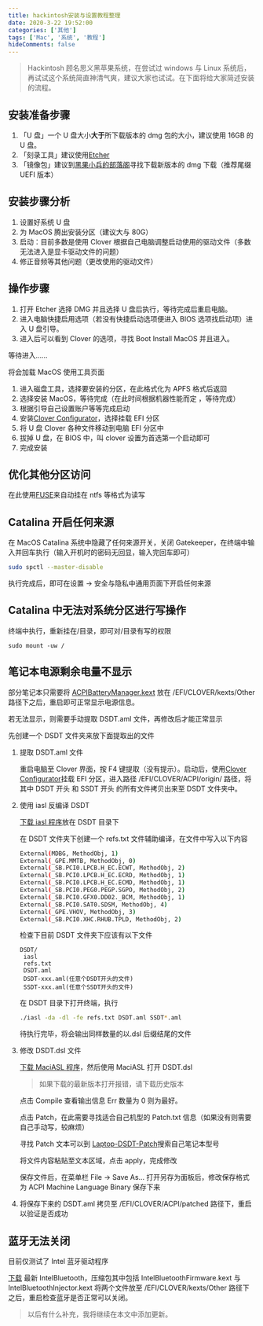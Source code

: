 ```yaml
---
title: hackintosh安装与设置教程整理
date: 2020-3-22 19:52:00
categories: ['其他']
tags: ['Mac', '系统', '教程']
hideComments: false
---
```

> Hackintosh 顾名思义黑苹果系统，在尝试过 windows 与 Linux 系统后，再试试这个系统简直神清气爽，建议大家也试试。在下面将给大家简述安装的流程。

<!-- more -->

## 安装准备步骤

1. 「U 盘」一个 U 盘大小**大于**所下载版本的 dmg 包的大小，建议使用 16GB 的 U 盘。
2. 「刻录工具」建议使用[Etcher][Etcher]
3. 「镜像包」建议到[黑果小兵的部落阁][heiguo]寻找下载新版本的 dmg 下载（推荐尾缀 UEFI 版本）

## 安装步骤分析

1. 设置好系统 U 盘
2. 为 MacOS 腾出安装分区（建议大与 80G）
3. 启动：目前多数是使用 Clover 根据自己电脑调整启动使用的驱动文件（多数无法进入是显卡驱动文件的问题）
4. 修正音频等其他问题（更改使用的驱动文件）

## 操作步骤

1. 打开 Etcher 选择 DMG 并且选择 U 盘后执行，等待完成后重启电脑。
2. 进入电脑快捷启用选项（若没有快捷启动选项便进入 BIOS 选项找启动项）进入 U 盘引导。
3. 进入后可以看到 Clover 的选项，寻找 Boot Install MacOS 并且进入。

等待进入……

将会加载 MacOS 使用工具页面

1. 进入磁盘工具，选择要安装的分区，在此格式化为 APFS 格式后返回
2. 选择安装 MacOS，等待完成（在此时间根据机器性能而定 ，等待完成）
3. 根据引导自己设置账户等等完成启动
4. 安装[Clover Configurator][cloverconfigurator]，选择挂载 EFI 分区
5. 将 U 盘 Clover 各种文件移动到电脑 EFI 分区中
6. 拔掉 U 盘，在 BIOS 中，叫 clover 设置为首选第一个启动即可
7. 完成安装

## 优化其他分区访问

在此使用[FUSE][FUSE]来自动挂在 ntfs 等格式为读写

## Catalina 开启任何来源

在 MacOS Catalina 系统中隐藏了任何来源开关，关闭 Gatekeeper，在终端中输入并回车执行（输入开机时的密码无回显，输入完回车即可）

```bash
sudo spctl --master-disable
```

执行完成后，即可在设置 → 安全与隐私中通用页面下开启任何来源

## Catalina 中无法对系统分区进行写操作

终端中执行，重新挂在/目录，即可对/目录有写的权限

```
sudo mount -uw /
```

## 笔记本电源剩余电量不显示

部分笔记本只需要将 [ACPIBatteryManager.kext][acpibatterymanager] 放在 /EFI/CLOVER/kexts/Other 路径下之后，重启即可正常显示电源信息。

若无法显示，则需要手动提取 DSDT.aml 文件，再修改后才能正常显示

先创建一个 DSDT 文件夹来放下面提取出的文件

1. 提取 DSDT.aml 文件

   重启电脑至 Clover 界面，按 F4 键提取（没有提示）。启动后，使用[Clover Configurator][cloverconfigurator]挂载 EFI 分区，进入路径 /EFI/CLOVER/ACPI/origin/ 路径，将其中 DSDT 开头 和 SSDT 开头 的所有文件拷贝出来至 DSDT 文件夹中。
2. 使用 iasl 反编译 DSDT

   [下载 iasl 程序][iasl]放在 DSDT 目录下

   在 DSDT 文件夹下创建一个 refs.txt 文件辅助编译，在文件中写入以下内容

   ```bash
   External(MDBG, MethodObj, 1)
   External(_GPE.MMTB, MethodObj, 0)
   External(_SB.PCI0.LPCB.H_EC.ECWT, MethodObj, 2)
   External(_SB.PCI0.LPCB.H_EC.ECRD, MethodObj, 1)
   External(_SB.PCI0.LPCB.H_EC.ECMD, MethodObj, 1)
   External(_SB.PCI0.PEG0.PEGP.SGPO, MethodObj, 2)
   External(_SB.PCI0.GFX0.DD02._BCM, MethodObj, 1)
   External(_SB.PCI0.SAT0.SDSM, MethodObj, 4)
   External(_GPE.VHOV, MethodObj, 3)
   External(_SB.PCI0.XHC.RHUB.TPLD, MethodObj, 2)
   ```

   检查下目前 DSDT 文件夹下应该有以下文件

   ```
   DSDT/
   	iasl
   	refs.txt
   	DSDT.aml
   	DSDT-xxx.aml(任意个DSDT开头的文件)
   	SSDT-xxx.aml(任意个SSDT开头的文件)
   ```

   在 DSDT 目录下打开终端，执行

   ```bash
   ./iasl -da -dl -fe refs.txt DSDT.aml SSDT*.aml
   ```

   待执行完毕，将会输出同样数量的以.dsl 后缀结尾的文件
3. 修改 DSDT.dsl 文件

   [下载 MaciASL 程序][maciasl]，然后使用 MaciASL 打开 DSDT.dsl

   > 如果下载的最新版本打开报错，请下载历史版本
   >

   点击 Compile 查看输出信息 Err 数量为 0 则为最好。

   点击 Patch，在此需要寻找适合自己机型的 Patch.txt 信息（如果没有则需要自己手动写，较麻烦）

   寻找 Patch 文本可以到 [Laptop-DSDT-Patch][Laptop-DSDT-Patch]搜索自己笔记本型号

   将文件内容粘贴至文本区域，点击 apply，完成修改

   保存文件后，在菜单栏 File -> Save As… 打开另存为面板后，修改保存格式为 ACPI Machine Language Binary 保存下来
4. 将保存下来的 DSDT.aml 拷贝至 /EFI/CLOVER/ACPI/patched 路径下，重启以验证是否成功

## 蓝牙无法关闭

目前仅测试了 Intel 蓝牙驱动程序

[下载][intelbluetooth] 最新 IntelBluetooth，压缩包其中包括 IntelBluetoothFirmware.kext 与 IntelBluetoothInjector.kext 将两个文件放至 /EFI/CLOVER/kexts/Other 路径下之后，重启检查蓝牙是否正常可以关闭。

> 以后有什么补充，我将继续在本文中添加更新。

[etcher]: https://etcher.io
[heiguo]: https://blog.daliansky.net/categories/下载/镜像/
[cloverconfigurator]: https://blog.daliansky.net/Clover-Configurator-Chinese-Version.html
[fuse]: https://osxfuse.github.io/
[acpibatterymanager]: https://bitbucket.org/RehabMan/os-x-acpi-battery-driver/downloads/
[iasl]: https://bitbucket.org/RehabMan/acpica/downloads/
[laptop-dsdt-patch]: https://github.com/RehabMan/Laptop-DSDT-Patch/tree/master/battery
[maciasl]: https://bitbucket.org/RehabMan/os-x-maciasl-patchmatic/downloads/
[intelbluetooth]: https://github.com/zxystd/IntelBluetoothFirmware/releases
